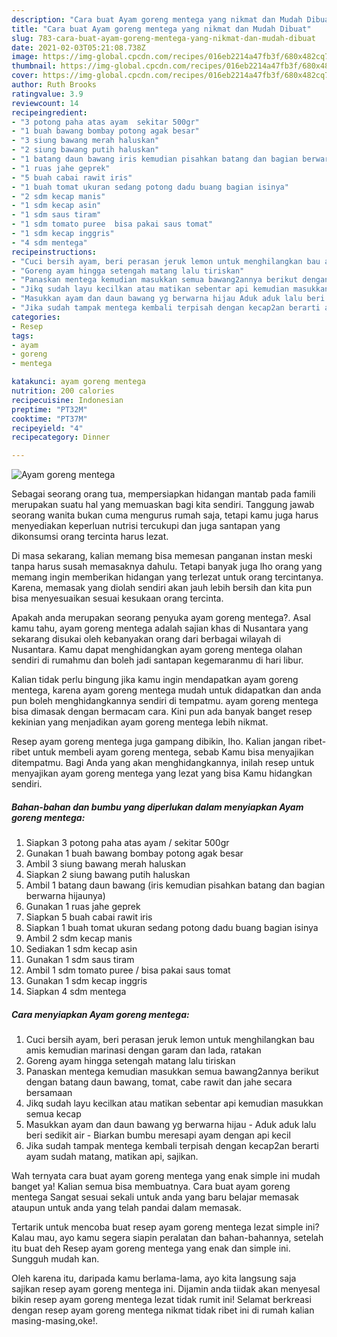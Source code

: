 ```yaml
---
description: "Cara buat Ayam goreng mentega yang nikmat dan Mudah Dibuat"
title: "Cara buat Ayam goreng mentega yang nikmat dan Mudah Dibuat"
slug: 783-cara-buat-ayam-goreng-mentega-yang-nikmat-dan-mudah-dibuat
date: 2021-02-03T05:21:08.738Z
image: https://img-global.cpcdn.com/recipes/016eb2214a47fb3f/680x482cq70/ayam-goreng-mentega-foto-resep-utama.jpg
thumbnail: https://img-global.cpcdn.com/recipes/016eb2214a47fb3f/680x482cq70/ayam-goreng-mentega-foto-resep-utama.jpg
cover: https://img-global.cpcdn.com/recipes/016eb2214a47fb3f/680x482cq70/ayam-goreng-mentega-foto-resep-utama.jpg
author: Ruth Brooks
ratingvalue: 3.9
reviewcount: 14
recipeingredient:
- "3 potong paha atas ayam  sekitar 500gr"
- "1 buah bawang bombay potong agak besar"
- "3 siung bawang merah haluskan"
- "2 siung bawang putih haluskan"
- "1 batang daun bawang iris kemudian pisahkan batang dan bagian berwarna hijaunya"
- "1 ruas jahe geprek"
- "5 buah cabai rawit iris"
- "1 buah tomat ukuran sedang potong dadu buang bagian isinya"
- "2 sdm kecap manis"
- "1 sdm kecap asin"
- "1 sdm saus tiram"
- "1 sdm tomato puree  bisa pakai saus tomat"
- "1 sdm kecap inggris"
- "4 sdm mentega"
recipeinstructions:
- "Cuci bersih ayam, beri perasan jeruk lemon untuk menghilangkan bau amis kemudian marinasi dengan garam dan lada, ratakan"
- "Goreng ayam hingga setengah matang lalu tiriskan"
- "Panaskan mentega kemudian masukkan semua bawang2annya berikut dengan batang daun bawang, tomat, cabe rawit dan jahe secara bersamaan"
- "Jikq sudah layu kecilkan atau matikan sebentar api kemudian masukkan semua kecap"
- "Masukkan ayam dan daun bawang yg berwarna hijau Aduk aduk lalu beri sedikit air  Biarkan bumbu meresapi ayam dengan api kecil"
- "Jika sudah tampak mentega kembali terpisah dengan kecap2an berarti ayam sudah matang, matikan api, sajikan."
categories:
- Resep
tags:
- ayam
- goreng
- mentega

katakunci: ayam goreng mentega 
nutrition: 200 calories
recipecuisine: Indonesian
preptime: "PT32M"
cooktime: "PT37M"
recipeyield: "4"
recipecategory: Dinner

---
```



![Ayam goreng mentega](https://img-global.cpcdn.com/recipes/016eb2214a47fb3f/680x482cq70/ayam-goreng-mentega-foto-resep-utama.jpg)

Sebagai seorang orang tua, mempersiapkan hidangan mantab pada famili merupakan suatu hal yang memuaskan bagi kita sendiri. Tanggung jawab seorang  wanita bukan cuma mengurus rumah saja, tetapi kamu juga harus menyediakan keperluan nutrisi tercukupi dan juga santapan yang dikonsumsi orang tercinta harus lezat.

Di masa  sekarang, kalian memang bisa memesan panganan instan meski tanpa harus susah memasaknya dahulu. Tetapi banyak juga lho orang yang memang ingin memberikan hidangan yang terlezat untuk orang tercintanya. Karena, memasak yang diolah sendiri akan jauh lebih bersih dan kita pun bisa menyesuaikan sesuai kesukaan orang tercinta. 



Apakah anda merupakan seorang penyuka ayam goreng mentega?. Asal kamu tahu, ayam goreng mentega adalah sajian khas di Nusantara yang sekarang disukai oleh kebanyakan orang dari berbagai wilayah di Nusantara. Kamu dapat menghidangkan ayam goreng mentega olahan sendiri di rumahmu dan boleh jadi santapan kegemaranmu di hari libur.

Kalian tidak perlu bingung jika kamu ingin mendapatkan ayam goreng mentega, karena ayam goreng mentega mudah untuk didapatkan dan anda pun boleh menghidangkannya sendiri di tempatmu. ayam goreng mentega bisa dimasak dengan bermacam cara. Kini pun ada banyak banget resep kekinian yang menjadikan ayam goreng mentega lebih nikmat.

Resep ayam goreng mentega juga gampang dibikin, lho. Kalian jangan ribet-ribet untuk membeli ayam goreng mentega, sebab Kamu bisa menyajikan ditempatmu. Bagi Anda yang akan menghidangkannya, inilah resep untuk menyajikan ayam goreng mentega yang lezat yang bisa Kamu hidangkan sendiri.

<!--inarticleads1-->

##### Bahan-bahan dan bumbu yang diperlukan dalam menyiapkan Ayam goreng mentega:

1. Siapkan 3 potong paha atas ayam / sekitar 500gr
1. Gunakan 1 buah bawang bombay potong agak besar
1. Ambil 3 siung bawang merah haluskan
1. Siapkan 2 siung bawang putih haluskan
1. Ambil 1 batang daun bawang (iris kemudian pisahkan batang dan bagian berwarna hijaunya)
1. Gunakan 1 ruas jahe geprek
1. Siapkan 5 buah cabai rawit iris
1. Siapkan 1 buah tomat ukuran sedang potong dadu buang bagian isinya
1. Ambil 2 sdm kecap manis
1. Sediakan 1 sdm kecap asin
1. Gunakan 1 sdm saus tiram
1. Ambil 1 sdm tomato puree / bisa pakai saus tomat
1. Gunakan 1 sdm kecap inggris
1. Siapkan 4 sdm mentega




<!--inarticleads2-->

##### Cara menyiapkan Ayam goreng mentega:

1. Cuci bersih ayam, beri perasan jeruk lemon untuk menghilangkan bau amis kemudian marinasi dengan garam dan lada, ratakan
1. Goreng ayam hingga setengah matang lalu tiriskan
1. Panaskan mentega kemudian masukkan semua bawang2annya berikut dengan batang daun bawang, tomat, cabe rawit dan jahe secara bersamaan
1. Jikq sudah layu kecilkan atau matikan sebentar api kemudian masukkan semua kecap
1. Masukkan ayam dan daun bawang yg berwarna hijau - Aduk aduk lalu beri sedikit air  - Biarkan bumbu meresapi ayam dengan api kecil
1. Jika sudah tampak mentega kembali terpisah dengan kecap2an berarti ayam sudah matang, matikan api, sajikan.




Wah ternyata cara buat ayam goreng mentega yang enak simple ini mudah banget ya! Kalian semua bisa membuatnya. Cara buat ayam goreng mentega Sangat sesuai sekali untuk anda yang baru belajar memasak ataupun untuk anda yang telah pandai dalam memasak.

Tertarik untuk mencoba buat resep ayam goreng mentega lezat simple ini? Kalau mau, ayo kamu segera siapin peralatan dan bahan-bahannya, setelah itu buat deh Resep ayam goreng mentega yang enak dan simple ini. Sungguh mudah kan. 

Oleh karena itu, daripada kamu berlama-lama, ayo kita langsung saja sajikan resep ayam goreng mentega ini. Dijamin anda tiidak akan menyesal bikin resep ayam goreng mentega lezat tidak rumit ini! Selamat berkreasi dengan resep ayam goreng mentega nikmat tidak ribet ini di rumah kalian masing-masing,oke!.

